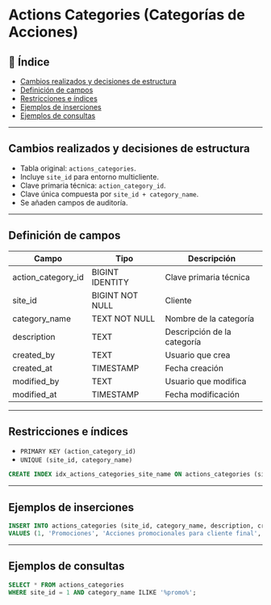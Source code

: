 # Actions Categories (Categorías de Acciones)

## 📂 Índice
- [Cambios realizados y decisiones de estructura](#cambios-realizados-y-decisiones-de-estructura)
- [Definición de campos](#definición-de-campos)
- [Restricciones e índices](#restricciones-e-índices)
- [Ejemplos de inserciones](#ejemplos-de-inserciones)
- [Ejemplos de consultas](#ejemplos-de-consultas)

---

## Cambios realizados y decisiones de estructura

- Tabla original: `actions_categories`.
- Incluye `site_id` para entorno multicliente.
- Clave primaria técnica: `action_category_id`.
- Clave única compuesta por `site_id + category_name`.
- Se añaden campos de auditoría.

---

## Definición de campos

| Campo              | Tipo            | Descripción                         |
|--------------------|-----------------|-------------------------------------|
| action_category_id | BIGINT IDENTITY | Clave primaria técnica              |
| site_id            | BIGINT NOT NULL | Cliente                             |
| category_name      | TEXT NOT NULL   | Nombre de la categoría              |
| description        | TEXT            | Descripción de la categoría         |
| created_by         | TEXT            | Usuario que crea                    |
| created_at         | TIMESTAMP       | Fecha creación                      |
| modified_by        | TEXT            | Usuario que modifica                |
| modified_at        | TIMESTAMP       | Fecha modificación                  |

---

## Restricciones e índices

- `PRIMARY KEY (action_category_id)`
- `UNIQUE (site_id, category_name)`

```sql
CREATE INDEX idx_actions_categories_site_name ON actions_categories (site_id, category_name);
```

---

## Ejemplos de inserciones

```sql
INSERT INTO actions_categories (site_id, category_name, description, created_by)
VALUES (1, 'Promociones', 'Acciones promocionales para cliente final', 'admin');
```

---

## Ejemplos de consultas

```sql
SELECT * FROM actions_categories
WHERE site_id = 1 AND category_name ILIKE '%promo%';
```